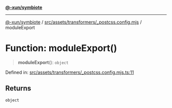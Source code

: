 [**@-xun/symbiote**](../../../../../README.md)

***

[@-xun/symbiote](../../../../../README.md) / [src/assets/transformers/\_postcss.config.mjs](../README.md) / moduleExport

# Function: moduleExport()

> **moduleExport**(): `object`

Defined in: [src/assets/transformers/\_postcss.config.mjs.ts:11](https://github.com/Xunnamius/symbiote/blob/97e44b70bbc4b25fd28c3641586a9d18f95d8540/src/assets/transformers/_postcss.config.mjs.ts#L11)

## Returns

`object`

